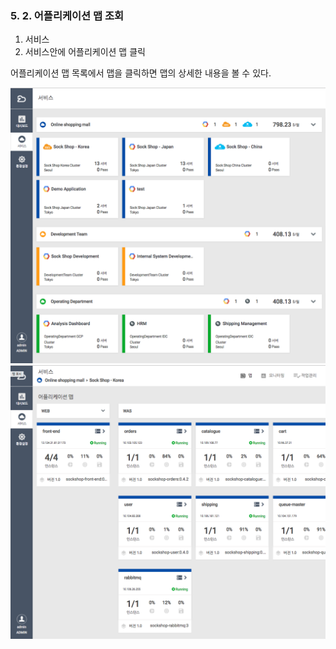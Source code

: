 ### 5. 2. 어플리케이션 맵 조회

1. 서비스
2. 서비스안에 어플리케이션 맵 클릭

어플리케이션 맵 목록에서 맵을 클릭하면 맵의 상세한 내용을 볼 수 있다.

![](/assets/map_view.png)![](/assets/server_view.png)

